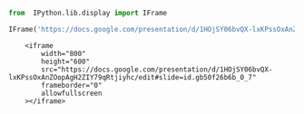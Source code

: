 

```python
from  IPython.lib.display import IFrame
```


```python
IFrame('https://docs.google.com/presentation/d/1HOjSY06bvQX-lxKPssOxAnZOopAgH2ZIY79qRtjiyhc/edit#slide=id.gb50f26b6b_0_7',800,600)
```





        <iframe
            width="800"
            height="600"
            src="https://docs.google.com/presentation/d/1HOjSY06bvQX-lxKPssOxAnZOopAgH2ZIY79qRtjiyhc/edit#slide=id.gb50f26b6b_0_7"
            frameborder="0"
            allowfullscreen
        ></iframe>
        




```python

```
